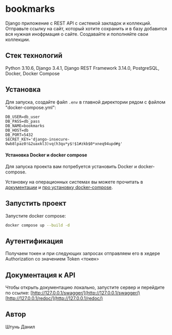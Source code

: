 # bookmarks
Django приложение с REST API c системой закладок и коллекций. Отправьте ссылку на сайт, который хотите сохранить и в базу добавится вся нужная инофрмация о сайте. Создавайте и пополняйте свои коллекции.

## Стек технологий
Python 3.10.6, Django 3.4.1, Django REST Framework 3.14.0, PostgreSQL, Docker, Docker Compose

## Установка
Для запуска, создайте файл `.env` в главной директории рядом с файлом "docker-compose.yml":
```
DB_USER=db_user
DB_PASS=db_pass
DB_NAME=bookmarks
DB_HOST=db
DB_PORT=5432
SECRET_KEY='django-insecure-0wb8lpaz0!&2uaxkl3)vq(h3qu*y$!$1#zkb$0*xneq94upd#g'
```

#### Установка Docker и docker compose
Для запуска проекта вам потребуется установить Docker и docker-compose.

Установку на операционных системах вы можете прочитать в [документации](https://docs.docker.com/engine/install/) и [про установку docker-compose](https://docs.docker.com/compose/install/).

## Запустить проект
Запустите docker compose:
```bash
docker compose up --build -d
```

## Аутентификация
Получаем токен и при следующих запросах отправляем его в хедере Authorization со значением Token <токен>

## Документация к API
Чтобы открыть документацию локально, запустите сервер и перейдите по ссылке:
[http://127.0.0.1/swagger/](http://127.0.0.1/swagger/)
[http://127.0.0.1/redoc/](http://127.0.0.1/redoc/)

## Автор
Штунь Данил
